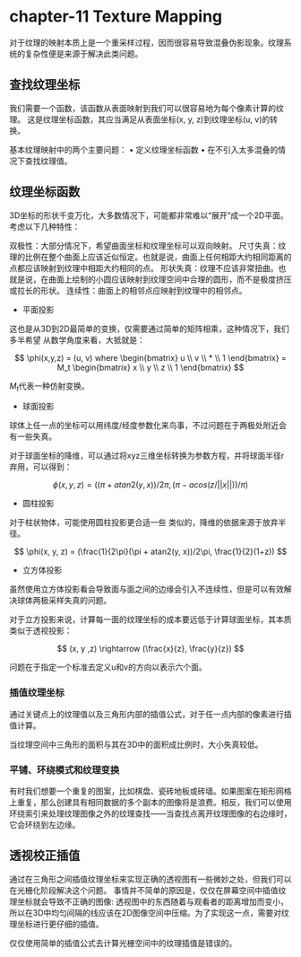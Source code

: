 # chapter-11 Texture Mapping

对于纹理的映射本质上是一个重采样过程，因而很容易导致混叠伪影现象。纹理系统的复杂性便是来源于解决此类问题。

## 查找纹理坐标

我们需要一个函数，该函数从表面映射到我们可以很容易地为每个像素计算的纹理。
这是纹理坐标函数，其应当满足从表面坐标(x, y, z)到纹理坐标(u, v)的转换。

基本纹理映射中的两个主要问题：
• 定义纹理坐标函数
• 在不引入太多混叠的情况下查找纹理值。

## 纹理坐标函数

3D坐标的形状千变万化，大多数情况下，可能都非常难以“展开”成一个2D平面。
考虑以下几种特性：

双极性：大部分情况下，希望曲面坐标和纹理坐标可以双向映射。
尺寸失真：纹理的比例在整个曲面上应该近似恒定。也就是说，曲面上任何相距大约相同距离的点都应该映射到纹理中相距大约相同的点。
形状失真：纹理不应该非常扭曲。也就是说，在曲面上绘制的小圆应该映射到纹理空间中合理的圆形，而不是极度挤压或拉长的形状。
连续性：曲面上的相邻点应映射到纹理中的相邻点。

* 平面投影

这也是从3D到2D最简单的变换，仅需要通过简单的矩阵相乘，这种情况下，我们多半希望
从数学角度来看，大抵就是：

$$
\phi(x,y,z) = (u, v) where \begin{bmatrix}
u \\ v \\ * \\ 1
\end{bmatrix} = M_t \begin{bmatrix}
x \\ y \\ z \\ 1
\end{bmatrix}
$$

$M_t$代表一种仿射变换。

* 球面投影

球体上任一点的坐标可以用纬度/经度参数化来鸟事，不过问题在于两极处附近会有一些失真。

对于球面坐标的降维，可以通过将xyz三维坐标转换为参数方程，并将球面半径r弃用，可以得到：

$$
\phi(x, y, z) = ((\pi + atan2(y, x))/2\pi, (\pi - acos(z/||x||))/\pi)
$$

* 圆柱投影

对于柱状物体，可能使用圆柱投影更合适一些
类似的，降维的依据来源于放弃半径。

$$
\phi(x, y, z) = (\frac{1}{2\pi}(\pi + atan2(y, x))/2\pi, \frac{1}{2}(1+z))
$$

* 立方体投影

虽然使用立方体投影看会导致面与面之间的边缘会引入不连续性，但是可以有效解决球体两极采样失真的问题。

对于立方投影来说，计算每一面的纹理坐标的成本要远低于计算球面坐标，其本质类似于透视投影：

$$
(x, y ,z) \rightarrow (\frac{x}{z}, \frac{y}{z})
$$

问题在于指定一个标准去定义u和v的方向以表示六个面。

### 插值纹理坐标

通过关键点上的纹理值以及三角形内部的插值公式，对于任一点内部的像素进行插值计算。

当纹理空间中三角形的面积与其在3D中的面积成比例时，大小失真较低。

### 平铺、环绕模式和纹理变换

有时我们想要一个重复的图案，比如棋盘、瓷砖地板或砖墙。如果图案在矩形网格上重复，那么创建具有相同数据的多个副本的图像将是浪费。相反，我们可以使用环绕索引来处理纹理图像之外的纹理查找——当查找点离开纹理图像的右边缘时，它会环绕到左边缘。

## 透视校正插值

通过在三角形之间插值纹理坐标来实现正确的透视图有一些微妙之处，但我们可以在光栅化阶段解决这个问题。
事情并不简单的原因是，仅仅在屏幕空间中插值纹理坐标就会导致不正确的图像: 透视图中的东西随着与观看者的距离增加而变小，所以在3D中均匀间隔的线应该在2D图像空间中压缩。为了实现这一点，需要对纹理坐标进行更仔细的插值。

仅仅使用简单的插值公式去计算光栅空间中的纹理插值是错误的。


